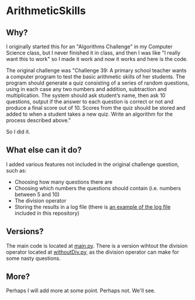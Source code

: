# ArithmeticSkills

## Why?
I originally started this for an "Algorithms Challenge" in my Computer Science class, but I never finished it in class, and then I was like "I really want this to work" so I made it work and now it works and here is the code.

The original challenge was "Challenge 39: A primary school teacher wants a computer program to test the basic arithmetic skills of her students. The program should generate a quiz consisting of a series of random questions, using in each case any two numbers and addition, subtraction and multiplication. The system should ask student’s name, then ask 10 questions, output if the answer to each question is correct or not and produce a final score out of 10. Scores from the quiz should be stored and added to when a student takes a new quiz. Write an algorithm for the process described above."

So I did it.

## What else can it do?
I added various features not included in the original challenge question, such as:
* Choosing how many questions there are
* Choosing which numbers the questions should contain (i.e. numbers between 5 and 10)
* The division operator
* Storing the results in a log file (there is [an example of the log file](https://github.com/bigmancallum/ArithmeticSkills/blob/main/results.txt) included in this repository)

## Versions?
The main code is located at [main.py](https://github.com/bigmancallum/ArithmeticSkills/blob/main/main.py). There is a version wihtout the division operator located at [withoutDiv.py](https://github.com/bigmancallum/ArithmeticSkills/blob/main/withoutDiv.py), as the division operator can make for some nasty questions. 

## More?
Perhaps I will add more at some point. Perhaps not. We'll see.
